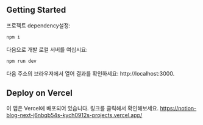 ## Getting Started

프로젝트 dependency설정:
```bash
npm i
```

다음으로 개발 로컬 서버를 여십시요:

```bash
npm run dev
```

다음 주소의 브라우저에서 열어 결과를 확인하세요: http://localhost:3000.

## Deploy on Vercel

이 앱은 Vercel에 배포되어 있습니다. 링크를 클릭해서 확인해보세요.
https://notion-blog-next-j6nbqb54s-kych0912s-projects.vercel.app/
